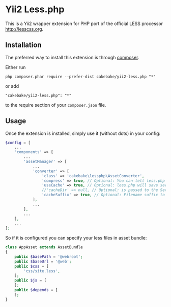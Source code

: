 Yii2 Less.php
=============
This is a Yii2 wrapper extension for PHP port of the official LESS processor http://lesscss.org.

Installation
------------

The preferred way to install this extension is through [composer](http://getcomposer.org/download/).

Either run

```
php composer.phar require --prefer-dist cakebake/yii2-less.php "*"
```

or add

```
"cakebake/yii2-less.php": "*"
```

to the require section of your `composer.json` file.


Usage
-----

Once the extension is installed, simply use it (without dots) in your config:

```php
$config = [
    ...
    'components' => [
		...
        'assetManager' => [
            ...
            'converter' => [
                'class' => 'cakebake\lessphp\AssetConverter',
                'compress' => true, // Optional: You can tell less.php to remove comments and whitespace to generate minimized css files.
                'useCache' => true, // Optional: less.php will save serialized parser data for each .less file. Faster, but more memory-intense.
                //'cacheDir' => null, // Optional: is passed to the SetCacheDir() method. By default "cakebake\lessphp\runtime" is used.
                'cacheSuffix' => true, // Optional: Filename suffix to avoid the browser cache and force recompiling by configuration changes
            ],
			...
        ],
		...
	],
	...
];
```

So if it is configured you can specify your less files in asset bundle:

```php
class AppAsset extends AssetBundle
{
    public $basePath = '@webroot';
    public $baseUrl = '@web';
    public $css = [
        'css/site.less',
    ];
    public $js = [
    ];
    public $depends = [
    ];
}
```
